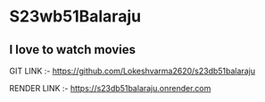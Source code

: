 # S23wb51Balaraju

## I love to watch movies

GIT LINK :-  https://github.com/Lokeshvarma2620/s23db51balaraju

RENDER LINK :- https://s23db51balaraju.onrender.com

